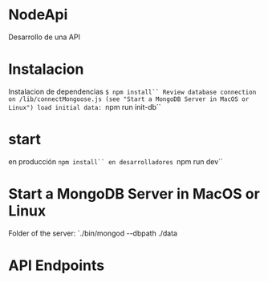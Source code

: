 # NodeApi
Desarrollo de una API 
# Instalacion
Instalacion de dependencias
`$ npm install``
Review database connection on /lib/connectMongoose.js (see "Start a MongoDB Server in MacOS or Linux")
load initial data:
`npm run init-db``

# start
en producción 
`npm install``
en desarrolladores
`npm run dev``

# Start a MongoDB Server in MacOS or Linux
Folder of the server:
`./bin/mongod --dbpath ./data
# API Endpoints
